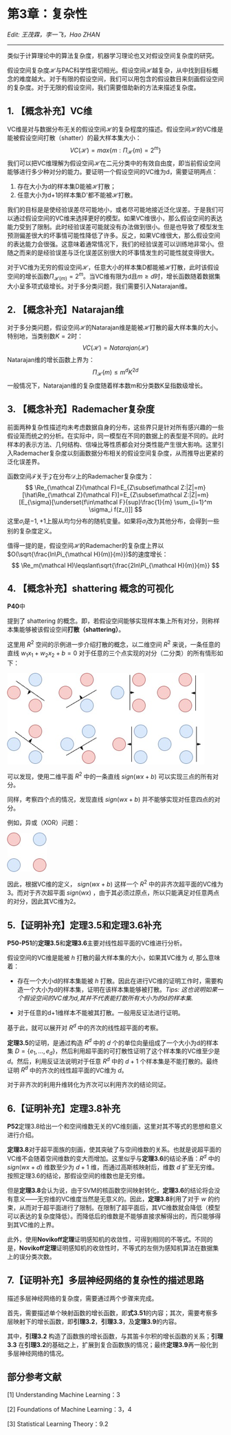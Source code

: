 # 第3章：复杂性

*Edit: 王茂霖，李一飞，Hao ZHAN*

---

类似于计算理论中的算法复杂度，机器学习理论也又对假设空间复杂度的研究。

假设空间复杂度$\mathcal H$与PAC科学性密切相光。假设空间$\mathcal H$越复杂，从中找到目标概念的难度越大。对于有限的假设空间，我们可以用包含的假设数目来刻画假设空间的复杂度。对于无限的假设空间，我们需要借助新的方法来描述复杂度。

## 1. 【概念补充】VC维

VC维是对与数据分布无关的假设空间$\mathcal H$的复杂程度的描述。假设空间$\mathcal H$的VC维是能被假设空间打散（shatter）的最大样本集大小：
$$
VC(\mathcal H)=max\{m:\Pi_{\mathcal H}(m)=2^m\}
$$
我们可以把VC维理解为假设空间$\mathcal H$在二元分类中的有效自由度，即当前假设空间能够进行多少种对分的能力。要证明一个假设空间的VC维为d，需要证明两点：

1. 存在大小为d的样本集D能被$\mathcal H$打散；
2. 任意大小为d+1的样本集D'都不能被$\mathcal H$打散。

我们的目标是是使经验误差尽可能地小，或者尽可能地接近泛化误差。于是我们可以通过假设空间的VC维来选择更好的模型。如果VC维很小，那么假设空间的表达能力受到了限制。此时经验误差可能就没有办法做到很小。但是也导致了模型发生预测偏差很大的坏事情可能性降低了许多。反之，如果VC维很大，那么假设空间的表达能力会很强。这意味着通常情况下，我们的经验误差可以训练地非常小。但随之而来的是经验误差与泛化误差区别很大的坏事情发生的可能性就变得很大。

对于VC维为无穷的假设空间$\mathcal H$，任意大小的样本集D都能被$\mathcal H$打散，此时该假设空间的增长函数$\Pi_{\mathcal H(m)}=2^m$。当VC维有限为d且$m\geqslant d$时，增长函数随着数据集大小呈多项式级增长。对于多分类问题，我们需要引入Natarajan维。



## 2. 【概念补充】Natarajan维

对于多分类问题，假设空间$\mathcal H$的Natarajan维是能被$\mathcal H$打散的最大样本集的大小。特别地，当类别数$K=2$时：
$$
VC(\mathcal H)=Natarajan(\mathcal H)
$$
Natarajan维的增长函数上界为：
$$
\Pi_{\mathcal H}(m)\leqslant m^dK^{2d}
$$
一般情况下，Natarajan维的复杂度随着样本数m和分类数K呈指数级增长。



## 3. 【概念补充】Rademacher复杂度

前面两种复杂性描述均未考虑数据自身的分布，这些界只是针对所有感兴趣的一些假设笼而统之的分析。在实际中，同一模型在不同的数据上的表型是不同的。此时样本的表示方法、几何结构、信噪比等性质都会对分类性能产生很大影响。这里引入Rademacher复杂度以刻画数据分布相关的假设空间复杂度，从而推导出更紧的泛化误差界。

函数空间$\mathcal F$关于$\mathcal Z$在分布$\mathcal D$上的Rademacher复杂度为：
$$
\Re_{\mathcal Z}(\mathcal F)=E_{Z\subset\mathcal Z:|Z|=m}[\hat\Re_{\mathcal Z}(\mathcal F)]=E_{Z\subset\mathcal Z:|Z|=m}[E_{\sigma}[\underset{f\in\mathcal F}{sup}\frac{1}{m} \sum_{i=1}^m \sigma_i f(z_i)]]
$$
这里$\sigma_i$是${-1,+1}$上服从均匀分布的随机变量。如果将$\sigma_i$改为其他分布，会得到一些别的复杂度定义。

值得一提的是，假设空间$\mathcal H$的Rademacher的复杂度上界以$O(\sqrt{\frac{ln\Pi_{\mathcal H}(m)}{m}})$的速度增长：
$$
\Re_m(\mathcal H)\leqslant\sqrt{\frac{2ln\Pi_{\mathcal H}(m)}{m}}
$$



## 4. 【概念补充】shattering 概念的可视化

**P40**中

提到了 shattering 的概念。即，若假设空间能够实现样本集上所有对分，则称样本集能够被该假设空间**打散（shattering）**。

这里用 $R^2$ 空间的示例进一步介绍打散的概念，以二维空间 $R^2$ 来说，一条任意的直线 $w_1x_1+w_2x_2+b=0$ 对于任意的三个点实现的对分（二分类）的所有情形如下：

![shattering](imgs/shattering.jpg)

可以发现，使用二维平面 $R^2$ 中的一条直线 $sign(wx+b)$ 可以实现三点的所有对分。

同样，考察四个点的情况，发现直线 $sign(wx+b)$ 并不能够实现对任意四点的对分。

例如，异或（XOR）问题：

![xor](imgs/xor.jpg)



因此，根据VC维的定义， $sign(wx+b)$ 这样一个 $R^2$ 中的非齐次超平面的VC维为3。而对于齐次超平面 $sign(wx)$ ，由于其必须过原点，所以只能满足对任意两点的对分，因此其VC维为2。



## 5.【证明补充】定理3.5和定理3.6补充

**P50-P51**的**定理3.5**和**定理3.6**主要对线性超平面的VC维进行分析。

假设空间的VC维是能被 $h$ 打散的最大样本集的大小，如果其VC维为 $d$, 那么意味着：

- 存在一个大小d的样本集能被 $h$ 打散。因此在进行VC维的证明工作时，需要构造一个大小为d的样本集，证明在该样本集能够被打散。*Tips: 这也说明如果一个假设空间的VC维为d,其并不代表能打散所有大小为的d的样本集.*

- 对于任意的d+1维样本不能被其打散。一般用反证法进行证明。

基于此，就可以展开对 $R^d$ 中的齐次的线性超平面的考察。

**定理3.5**的证明，是通过构造 $R^d$ 中的 $d$ 个的单位向量组成了一个大小为d的样本集 $D=\{e_1,...,e_d\}$，然后利用超平面的可打散性证明了这个样本集的VC维至少是 $d$。然后，利用反证法说明对于任意 $R^d$ 中的 $d+1$ 个样本集是不能打散的。最终证明 $R^d$ 中的齐次的线性超平面的VC维为 $d$。

对于非齐次的利用升维转化为齐次可以利用齐次的结论同证。



## 6.【证明补充】定理3.8补充

**P52**定理3.8给出一个和空间维数无关的VC维刻画，这里对其不等式的思想和意义进行介绍。

**定理3.8**对于超平面族的刻画，使其突破了与空间维数的关系。也就是说超平面的VC维不会随着空间维数的变大而增加。这里似乎与**定理3.6**的结论矛盾：$R^d$ 中的 $sign(wx+d)$ 维数至少为 $d+1$ 维，而通过高斯核映射后，维数 $d$ 扩至无穷维。按照定理3.6的结论，那假设空间的维数也是无穷维。

但是**定理3.8**会认为说，由于SVM的核函数空间映射转化，**定理3.6**的结论将会没有意义——无穷维的VC维度当然是无意义的。因此，**定理3.8**利用了对于 $w$ 的约束，从而对于超平面进行了限制。在限制了超平面后，其VC维数就会降低（模型可以表达的复杂度降低）。而降低后的维数是不能够直接求解得出的，而只能够得到其VC维的上界。

此外，使用**Novikoff定理**证明感知机的收敛性，可得到相同的不等式。不同的是，**Novikoff定理**证明感知机的收敛性时，不等式的左侧为感知机算法在数据集上的误分类次数。



## 7.【证明补充】多层神经网络的复杂性的描述思路

描述多层神经网络的复杂度，需要通过两个步骤来完成。

首先，需要描述单个映射函数的增长函数，即**式3.51**的内容；其次，需要考察多层映射下的增长函数，即**引理3.2**，**引理3.3**，及**定理3.9**的内容。

其中，**引理3.2** 构造了函数族的增长函数，与其笛卡尔积的增长函数的关系；**引理3.3** 在**引理3.2**的基础之上，扩展到复合函数族的情况；最终**定理3.9**再一般化到多层神经网络的情况。



## 部分参考文献

[1] Understanding Machine Learning：3

[2] Foundations of Machine Learning：3，4

[3] Statistical Learning Theory：9.2
